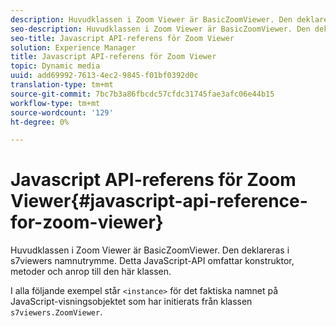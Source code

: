```yaml
---
description: Huvudklassen i Zoom Viewer är BasicZoomViewer. Den deklareras i s7viewers namnutrymme. Detta JavaScript-API omfattar konstruktor, metoder och anrop till den här klassen.
seo-description: Huvudklassen i Zoom Viewer är BasicZoomViewer. Den deklareras i s7viewers namnutrymme. Detta JavaScript-API omfattar konstruktor, metoder och anrop till den här klassen.
seo-title: Javascript API-referens för Zoom Viewer
solution: Experience Manager
title: Javascript API-referens för Zoom Viewer
topic: Dynamic media
uuid: add69992-7613-4ec2-9845-f01bf0392d0c
translation-type: tm+mt
source-git-commit: 7bc7b3a86fbcdc57cfdc31745fae3afc06e44b15
workflow-type: tm+mt
source-wordcount: '129'
ht-degree: 0%

---
```



# Javascript API-referens för Zoom Viewer{#javascript-api-reference-for-zoom-viewer}

Huvudklassen i Zoom Viewer är BasicZoomViewer. Den deklareras i s7viewers namnutrymme. Detta JavaScript-API omfattar konstruktor, metoder och anrop till den här klassen.

I alla följande exempel står `<instance>` för det faktiska namnet på JavaScript-visningsobjektet som har initierats från klassen `s7viewers.ZoomViewer`.
